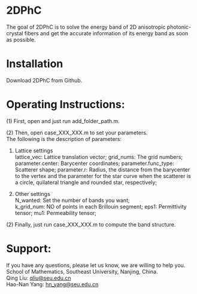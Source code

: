 # 2DPhC
The goal of 2DPhC is to solve the energy band of 2D anisotropic photonic-crystal fibers and get the accurate information of its energy band as soon as possible. 

# Installation
Download 2DPhC from Github.

# Operating Instructions:
(1) First, open and just run add_folder_path.m.

(2)  Then, open case_XXX_XXX.m to set your parameters.  
The following is the description of parameters:  
1. Lattice settings  
lattice_vec: Lattice translation vector;
grid_nums: The grid numbers;  
parameter.center: Barycenter coordinates; 
parameter.func_type: Scatterer shape;
parameter.r: Radius, the distance from the barycenter to the vertex  and  the parameter for the star curve when the scatterer is a circle, quilateral triangle and rounded star, respectively;

2. Other settings   
N_wanted: Set the number of bands you want;  
k_grid_num: NO of points in each Brillouin segment;
eps1: Permittivity tensor;
mu1: Permeability tensor;

(2) Finally, just run case_XXX_XXX.m to compute the band structure.  

# Support:
If you have any questions, please let us know, we are willing to help you.  
School of Mathematics, Southeast University, Nanjing, China.  
Qing Liu: qliu@seu.edu.cn  
Hao-Nan Yang: hn_yang@seu.edu.cn
